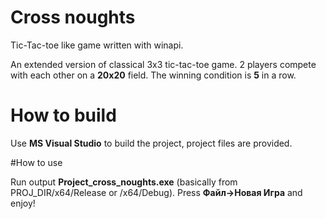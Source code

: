 # Cross noughts

Tic-Tac-toe like game written with winapi.

An extended version of classical 3x3 tic-tac-toe game. 2 players compete with each other on a **20x20** field. The winning condition is **5** in a row.

# How to build

Use **MS Visual Studio** to build the project, project files are provided.

#How to use

Run output **Project_cross_noughts.exe** (basically from PROJ_DIR/x64/Release or /x64/Debug). Press **Файл->Новая Игра** and enjoy!
